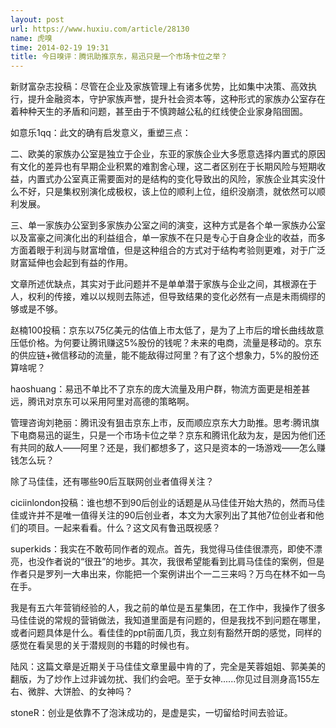 ```yaml
---
layout: post
url: https://www.huxiu.com/article/28130
name: 虎嗅
time: 2014-02-19 19:31
title: 今日嗅评：腾讯助推京东，易迅只是一个市场卡位之举？
---
```

新财富杂志投稿：尽管在企业及家族管理上有诸多优势，比如集中决策、高效执行，提升金融资本，守护家族声誉，提升社会资本等，这种形式的家族办公室存在着种种天生的矛盾和问题，甚至由于不慎跨越公私的红线使企业家身陷囹圄。

如意乐1qq：此文的确有启发意义，重塑三点：

二、欧美的家族办公室是独立于企业，东亚的家族企业大多愿意选择内置式的原因有文化的差异也有早期企业积累的难割舍心理，这二者区别在于长期风险与短期收益，内置式办公室真正需要面对的是结构的变化导致出的风险，家族企业其实没什么不好，只是集权别演化成极权，该上位的顺利上位，组织没崩溃，就依然可以顺利发展。

三、单一家族办公室到多家族办公室之间的演变，这种方式是各个单一家族办公室以及富豪之间演化出的利益组合，单一家族不在只是专心于自身企业的收益，而多方面着眼于利润与财富增值，但是这种组合的方式对于结构考验则更难，对于广泛财富延伸也会起到有益的作用。

文章所述优缺点，其实对于此问题并不是单单潜于家族与企业之间，其根源在于人，权利的传接，难以以规则去陈述，但导致结果的变化必然有一点是未雨绸缪的够或是不够。

赵楠100投稿：京东以75亿美元的估值上市太低了，是为了上市后的增长曲线故意压低价格。为何要让腾讯赚这5%股份的钱呢？未来的电商，流量是移动的。京东的供应链+微信移动的流量，能不能敌得过阿里？有了这个想象力，5%的股份还算啥呢？

haoshuang：易迅不单比不了京东的庞大流量及用户群，物流方面更是相差甚远，腾讯对京东可以采用阿里对高德的策略啊。

管理咨询刘艳丽：腾讯没有狙击京东上市，反而顺应京东大力助推。思考:腾讯旗下电商易迅的诞生，只是一个市场卡位之举？京东和腾讯化敌为友，是因为他们还有共同的敌人——阿里？还是，我们都想多了，这只是资本的一场游戏——怎么赚钱怎么玩？

除了马佳佳，还有哪些90后互联网创业者值得关注？

ciciinlondon投稿：谁也想不到90后创业的话题是从马佳佳开始大热的，然而马佳佳或许并不是唯一值得关注的90后创业者，本文为大家列出了其他7位创业者和他们的项目。一起来看看。什么？这文风有鲁迅既视感？

superkids：我实在不敢苟同作者的观点。首先，我觉得马佳佳很漂亮，即使不漂亮，也没作者说的“很丑”的地步。其次，我很希望能看到比肩马佳佳的案例，但是作者只是罗列一大串出来，你能把一个案例讲出个一二三来吗？万鸟在林不如一鸟在手。

我是有五六年营销经验的人，我之前的单位是五星集团，在工作中，我操作了很多马佳佳说的常规的营销做法，我知道里面是有问题的，但是我找不到问题在哪里，或者问题具体是什么。看佳佳的ppt前面几页，我立刻有豁然开朗的感觉，同样的感觉在看吴思的关于潜规则的书籍的时候也有。

陆风：这篇文章是近期关于马佳佳文章里最中肯的了，完全是芙蓉姐姐、郭美美的翻版，为了炒作上过非诚勿扰、我们约会吧。至于女神......你见过目测身高155左右、微胖、大饼脸、的女神吗？

stoneR：创业是依靠不了泡沫成功的，是虚是实，一切留给时间去验证。

